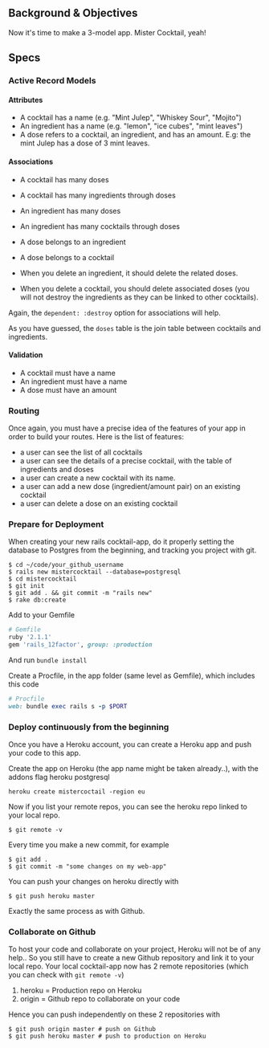 ## Background & Objectives
Now it's time to make a 3-model app. Mister Cocktail, yeah!

## Specs

### Active Record Models

#### Attributes

- A cocktail has a name (e.g. "Mint Julep", "Whiskey Sour", "Mojito")
- An ingredient has a name (e.g. "lemon", "ice cubes", "mint leaves")
- A dose refers to a cocktail, an ingredient, and has an amount. E.g: the mint Julep has a dose of 3 mint leaves.

#### Associations

- A cocktail has many doses
- A cocktail has many ingredients through doses
- An ingredient has many doses
- An ingredient has many cocktails through doses
- A dose belongs to an ingredient
- A dose belongs to a cocktail

- When you delete an ingredient, it should delete the related doses.
- When you delete a cocktail, you should delete associated doses (you will not destroy the ingredients as they can be linked to other cocktails).

Again, the `dependent: :destroy` option for associations will help.

As you have guessed, the `doses` table is the join table between cocktails and ingredients.

#### Validation

- A cocktail must have a name
- An ingredient must have a name
- A dose must have an amount

### Routing

Once again, you must have a precise idea of the features of your app in order to build your routes. Here is the list of features:

- a user can see the list of all cocktails
- a user can see the details of a precise cocktail, with the table of ingredients and doses
- a user can create a new cocktail with its name.
- a user can add a new dose (ingredient/amount pair) on an existing cocktail
- a user can delete a dose on an existing cocktail

### Prepare for Deployment

When creating your new rails cocktail-app, do it properly setting the database to Postgres from the beginning, and tracking you project with git.


    $ cd ~/code/your_github_username
    $ rails new mistercocktail --database=postgresql
    $ cd mistercocktail
    $ git init
    $ git add . && git commit -m "rails new"
    $ rake db:create

Add to your Gemfile

```ruby
# Gemfile
ruby '2.1.1'
gem 'rails_12factor', group: :production
```

And run `bundle install`

Create a Procfile, in the app folder (same level as Gemfile), which includes this code

```ruby
# Procfile
web: bundle exec rails s -p $PORT
```

### Deploy continuously from the beginning
Once you have a Heroku account, you can create a Heroku app and push your code to this app.

Create the app on Heroku (the app name might be taken already..), with the addons flag heroku postgresql

    heroku create mistercoctail -region eu

Now if you list your remote repos, you can see the heroku repo linked to your local repo.

    $ git remote -v

Every time you make a new commit, for example

    $ git add .
    $ git commit -m "some changes on my web-app"

You can push your changes on heroku directly with

    $ git push heroku master

Exactly the same process as with Github.


### Collaborate on Github

To host your code and collaborate on your project, Heroku will not be of any help.. So you still have to create a new Github repository and link it to your local repo. Your local cocktail-app now has 2 remote repositories (which you can check with `git remote -v`)

1. heroku = Production repo on Heroku
1. origin = Github repo to collaborate on your code

Hence you can push independently on these 2 repositories with

    $ git push origin master # push on Github
    $ git push heroku master # push to production on Heroku